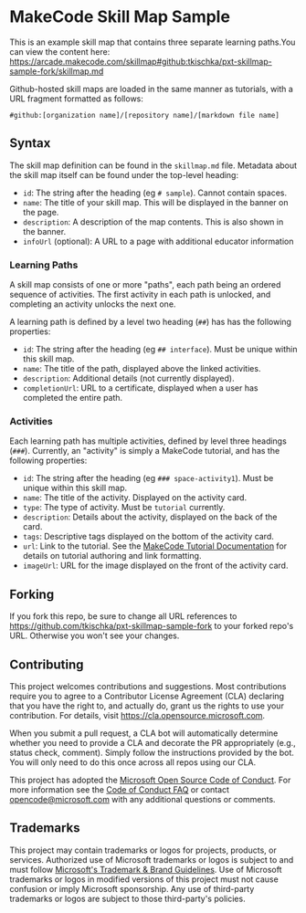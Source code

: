 # MakeCode Skill Map Sample

This is an example skill map that contains three separate learning paths.You can view the content here:
https://arcade.makecode.com/skillmap#github:tkischka/pxt-skillmap-sample-fork/skillmap.md

Github-hosted skill maps are loaded in the same manner as tutorials, with a URL fragment
formatted as follows:

`#github:[organization name]/[repository name]/[markdown file name]`

## Syntax

The skill map definition can be found in the `skillmap.md` file. Metadata about the skill
map itself can be found under the top-level heading:

- `id`: The string after the heading (eg `# sample`). Cannot contain spaces.
- `name`: The title of your skill map. This will be displayed in the banner on the page.
- `description`: A description of the map contents. This is also shown in the banner.
- `infoUrl` (optional): A URL to a page with additional educator information

### Learning Paths

A skill map consists of one or more "paths", each path being an ordered sequence of activities.
The first activity in each path is unlocked, and completing an activity unlocks the next one.

A learning path is defined by a level two heading (`##`) has has the following properties:

- `id`: The string after the heading (eg `## interface`). Must be unique within this skill map.
- `name`: The title of the path, displayed above the linked activities.
- `description`: Additional details (not currently displayed).
- `completionUrl`: URL to a certificate, displayed when a user has completed the entire path.

### Activities

Each learning path has multiple activities, defined by level three headings (`###`). Currently,
an "activity" is simply a MakeCode tutorial, and has the following properties:

- `id`: The string after the heading (eg `### space-activity1`). Must be unique within this skill map.
- `name`: The title of the activity. Displayed on the activity card.
- `type`: The type of activity. Must be `tutorial` currently.
- `description`: Details about the activity, displayed on the back of the card.
- `tags`: Descriptive tags displayed on the bottom of the activity card.
- `url`: Link to the tutorial. See the [MakeCode Tutorial Documentation](https://makecode.com/writing-docs/user-tutorials) for details on tutorial authoring and link formatting.
- `imageUrl`: URL for the image displayed on the front of the activity card.

## Forking

If you fork this repo, be sure to change all URL references to https://github.com/tkischka/pxt-skillmap-sample-fork to your forked repo's URL. Otherwise you won't see your changes.

## Contributing

This project welcomes contributions and suggestions.  Most contributions require you to agree to a
Contributor License Agreement (CLA) declaring that you have the right to, and actually do, grant us
the rights to use your contribution. For details, visit https://cla.opensource.microsoft.com.

When you submit a pull request, a CLA bot will automatically determine whether you need to provide
a CLA and decorate the PR appropriately (e.g., status check, comment). Simply follow the instructions
provided by the bot. You will only need to do this once across all repos using our CLA.

This project has adopted the [Microsoft Open Source Code of Conduct](https://opensource.microsoft.com/codeofconduct/).
For more information see the [Code of Conduct FAQ](https://opensource.microsoft.com/codeofconduct/faq/) or
contact [opencode@microsoft.com](mailto:opencode@microsoft.com) with any additional questions or comments.

## Trademarks

This project may contain trademarks or logos for projects, products, or services. Authorized use of Microsoft
trademarks or logos is subject to and must follow
[Microsoft's Trademark & Brand Guidelines](https://www.microsoft.com/en-us/legal/intellectualproperty/trademarks/usage/general).
Use of Microsoft trademarks or logos in modified versions of this project must not cause confusion or imply Microsoft sponsorship.
Any use of third-party trademarks or logos are subject to those third-party's policies.

